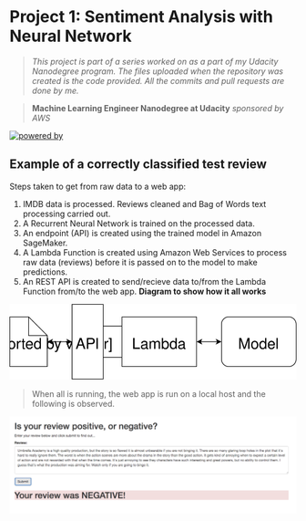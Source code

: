 # Project 1: Sentiment Analysis with Neural Network
> *This project is part of a series worked on as a part of my Udacity Nanodegree program. The files uploaded when the repository was created is the code provided. All the commits and pull requests are done by me.*

> **Machine Learning Engineer Nanodegree at Udacity** *sponsored by AWS*

[![powered by](https://forthebadge.com/images/badges/powered-by-water.svg)](https://forthebadge.com)

## Example of a correctly classified test review
Steps taken to get from raw data to a web app:
1. IMDB data is processed. Reviews cleaned and Bag of Words text processing carried out.
2. A Recurrent Neural Network is trained on the processed data.
3. An endpoint (API) is created using the trained model in Amazon SageMaker.
4. A Lambda Function is created using Amazon Web Services to process raw data (reviews) before it is passed on to the model to make predictions.
5. An REST API is created to send/recieve data to/from the Lambda Function from/to the web app.
**Diagram to show how it all works**

<img src="Web App Diagram.svg" alt="Data transfer diagram for sentiment analysis web app">

> When all is running, the web app is run on a local host and the following is observed.

[![example image](negative-review-example.png)](images/test_review)
